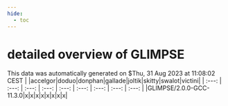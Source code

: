 ```yaml
---
hide:
  - toc
---
```


detailed overview of GLIMPSE
============================


This data was automatically generated on $Thu, 31 Aug 2023 at 11:08:02 CEST
| |accelgor|doduo|donphan|gallade|joltik|skitty|swalot|victini|
| :---: | :---: | :---: | :---: | :---: | :---: | :---: | :---: | :---: |
|GLIMPSE/2.0.0-GCC-11.3.0|x|x|x|x|x|x|x|x|
